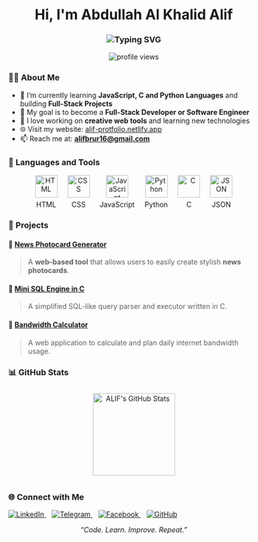 <h1 align="center">Hi, I'm Abdullah Al Khalid Alif</h1>

<h3 align="center">
  <img src="https://readme-typing-svg.demolab.com?font=Fira+Code&pause=1000&color=00C2FF&center=true&vCenter=true&width=500&lines=Full+Stack+Developer+in+Progress;Learning+JavaScript%2C+C%2C+and+Python;Creative+Web+Designer+%26+Problem+Solver" alt="Typing SVG" />
</h3>

<p align="center">
  <img src="https://komarev.com/ghpvc/?username=With-ALIF&label=Profile%20Views&color=0e75b6&style=flat" alt="profile views" />
</p>



### 👨‍💻 About Me
- 🌱 I’m currently learning **JavaScript, C and Python Languages** and building **Full-Stack Projects**  
- 🎯 My goal is to become a **Full-Stack Developer or Software Engineer**  
- 🧠 I love working on **creative web tools** and learning new technologies  
- 🌐 Visit my website: [alif-protfolio.netlify.app](https://alif-protfolio.netlify.app/)  
- 📫 Reach me at: **alifbrur16@gmail.com**


### 🧰 Languages and Tools
<p align="center" style="display: flex; justify-content: center; flex-wrap: wrap; gap: 20px;">
  <span style="display: inline-flex; flex-direction: column; align-items: center;">
    <img src="https://skillicons.dev/icons?i=html" width="45" height="45" alt="HTML"/>
    <span style="margin-top: 5px; font-size: 14px;">HTML</span>
  </span>
  
  <span style="display: inline-flex; flex-direction: column; align-items: center;">
    <img src="https://skillicons.dev/icons?i=css" width="45" height="45" alt="CSS"/>
    <span style="margin-top: 5px; font-size: 14px;">CSS</span>
  </span>

  <span style="display: inline-flex; flex-direction: column; align-items: center;">
    <img src="https://skillicons.dev/icons?i=js" width="45" height="45" alt="JavaScript"/>
    <span style="margin-top: 5px; font-size: 14px;">JavaScript</span>
  </span>

  <span style="display: inline-flex; flex-direction: column; align-items: center;">
    <img src="https://skillicons.dev/icons?i=python" width="45" height="45" alt="Python"/>
    <span style="margin-top: 5px; font-size: 14px;">Python</span>
  </span>

  <span style="display: inline-flex; flex-direction: column; align-items: center;">
    <img src="https://skillicons.dev/icons?i=c" width="45" height="45" alt="C"/>
    <span style="margin-top: 5px; font-size: 14px;">C</span>
  </span>

  <span style="display: inline-flex; flex-direction: column; align-items: center;">
    <img src="https://cdn.jsdelivr.net/gh/devicons/devicon/icons/json/json-original.svg" width="45" height="45" alt="JSON"/>
    <span style="margin-top: 5px; font-size: 14px;">JSON</span>
  </span>
</p>


### 🚀 Projects
#### 📰 [News Photocard Generator](https://with-alif.github.io/Photo_Card_Generator/)
> A **web-based tool** that allows users to easily create stylish **news photocards**.

#### 💾 [Mini SQL Engine in C](https://github.com/With-ALIF/c_sql_query)
> A simplified SQL-like query parser and executor written in C.

#### 📶 [Bandwidth Calculator](https://bandwidth-calculator.netlify.app/)
> A web application to calculate and plan daily internet bandwidth usage.


### 📊 GitHub Stats

<div align="center">

  <!-- 🔹 Overall GitHub Stats -->
  <img 
    src="https://github-readme-stats.vercel.app/api?username=With-ALIF&show_icons=true&theme=tokyonight&custom_title=ALIF's%20GitHub%20Stats&hide=prs,issues" 
    alt="ALIF's GitHub Stats" 
    height="165" 
    style="margin: 10px;"
  />

  <!-- 🔹 GitHub Streak Stats -->
  

</div>

### 🌐 Connect with Me
<p align="left">
  <a href="https://www.linkedin.com/in/with-alif/" target="_blank">
    <img src="https://img.shields.io/badge/LinkedIn-0A66C2?style=for-the-badge&logo=linkedin&logoColor=white" alt="LinkedIn" />
  </a>
  &nbsp;&nbsp;
  <a href="https://t.me/ALIF1230" target="_blank">
    <img src="https://img.shields.io/badge/Telegram-26A5E4?style=for-the-badge&logo=telegram&logoColor=white" alt="Telegram" />
  </a>
  &nbsp;&nbsp;
  <a href="https://www.facebook.com/withALIF" target="_blank">
    <img src="https://img.shields.io/badge/Facebook-1877F2?style=for-the-badge&logo=facebook&logoColor=white" alt="Facebook" />
  </a>
  &nbsp;&nbsp;
  <a href="https://github.com/With-ALIF" target="_blank">
    <img src="https://img.shields.io/badge/GitHub-181717?style=for-the-badge&logo=github&logoColor=white" alt="GitHub" />
  </a>
</p>


<p align="center">
  <i>“Code. Learn. Improve. Repeat.”</i> 
</p>
